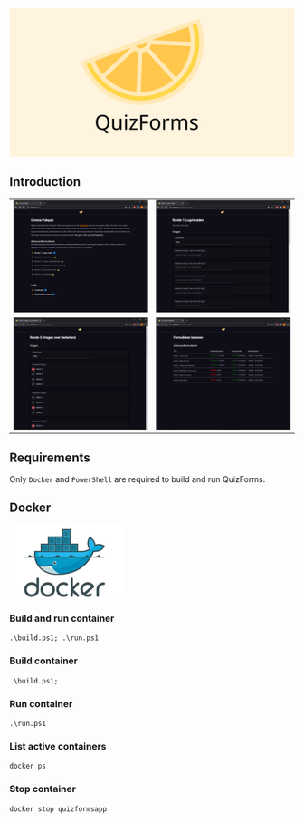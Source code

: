 ![banner](img/banner.svg)

## Introduction

| | |
|:---|:---|
| ![homepage](screenshots/homepage.png)  | ![form](screenshots/form.png) |
| ![form2](screenshots/form2.png) | ![manage-forms](screenshots/manage-forms.png) |

## Requirements
Only `Docker` and `PowerShell` are required to build and run QuizForms.

## Docker

<img src="img/docker.jpg" width="200">

### Build and run container
```
.\build.ps1; .\run.ps1
```

### Build container
```
.\build.ps1;
```

### Run container
```
.\run.ps1
```

### List active containers
```
docker ps
```

### Stop container
```
docker stop quizformsapp
```